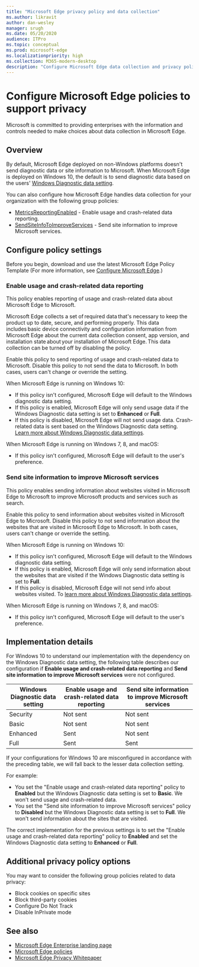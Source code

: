 ```yaml
---
title: "Microsoft Edge privacy policy and data collection"
ms.author: likravit
author: dan-wesley
manager: srugh
ms.date: 05/20/2020
audience: ITPro
ms.topic: conceptual
ms.prod: microsoft-edge
ms.localizationpriority: high
ms.collection: M365-modern-desktop
description: "Configure Microsoft Edge data collection and privacy policy"
---
```


# Configure Microsoft Edge policies to support privacy

Microsoft is committed to providing enterprises with the information and controls needed to make choices about data collection in Microsoft Edge.

## Overview

By default, Microsoft Edge deployed on non-Windows platforms doesn't send diagnostic data or site information to Microsoft. When Microsoft Edge is deployed on Windows 10, the default is to send diagnostic data based on the users' [Windows Diagnostic data setting](https://go.microsoft.com/fwlink/?linkid=2099569).

You can also configure how Microsoft Edge handles data collection for your organization with the following group policies:

- [MetricsReportingEnabled](https://docs.microsoft.com/en-us/DeployEdge/microsoft-edge-policies#metricsreportingenabled) - Enable usage and crash-related data reporting.
- [SendSiteInfoToImproveServices](https://docs.microsoft.com/en-us/DeployEdge/microsoft-edge-policies#sendsiteinfotoimproveservices) - Send site information to improve Microsoft services.

## Configure policy settings

Before you begin, download and use the latest Microsoft Edge Policy Template (For more information, see [Configure Microsoft Edge](configure-microsoft-edge.md).)

### Enable usage and crash-related data reporting

This policy enables reporting of usage and crash-related data about Microsoft Edge to Microsoft.

Microsoft Edge collects a set of required data that's necessary to keep the product up to date, secure, and performing properly. This data includes basic device connectivity and configuration information from Microsoft Edge about the current data collection consent, app version, and installation state about your installation of Microsoft Edge. This data collection can be turned off by disabling the policy.

Enable this policy to send reporting of usage and crash-related data to Microsoft. Disable this policy to not send the data to Microsoft. In both cases, users can't change or override the setting.

When Microsoft Edge is running on Windows 10:

- If this policy isn't configured, Microsoft Edge will default to the Windows diagnostic data setting.
- If this policy is enabled, Microsoft Edge will only send usage data if the Windows Diagnostic data setting is set to **Enhanced** or **Full**.
- If this policy is disabled, Microsoft Edge will not send usage data. Crash-related data is sent based on the Windows Diagnostic data setting. [Learn more about Windows Diagnostic data settings](https://go.microsoft.com/fwlink/?linkid=2099569).

When Microsoft Edge is running on Windows 7, 8, and macOS:

- If this policy isn't configured, Microsoft Edge will default to the user's preference.

### Send site information to improve Microsoft services

This policy enables sending information about websites visited in Microsoft Edge to Microsoft to improve Microsoft products and services such as search.

Enable this policy to send information about websites visited in Microsoft Edge to Microsoft. Disable this policy to not send information about the websites that are visited in Microsoft Edge to Microsoft. In both cases, users can't change or override the setting.

When Microsoft Edge is running on Windows 10:

- If this policy isn't configured, Microsoft Edge will default to the Windows diagnostic data setting.
- If this policy is enabled, Microsoft Edge will only send information about the websites that are visited if the Windows Diagnostic data setting is set to **Full**.
- If this policy is disabled, Microsoft Edge will not send info about websites visited. To [learn more about Windows Diagnostic data settings](https://go.microsoft.com/fwlink/?linkid=2099569).

When Microsoft Edge is running on Windows 7, 8, and macOS:

- If this policy isn't configured, Microsoft Edge will default to the user's preference.

## Implementation details

For Windows 10 to understand our implementation with the dependency on the Windows Diagnostic data setting, the following table describes our configuration if **Enable usage and crash-related data reporting** and **Send site information to improve Microsoft services** were not configured.

| Windows Diagnostic data setting | Enable usage and crash-related data reporting | Send site information to improve Microsoft services |
|---------------------------------|-----------------------------------------------|-----------------------------------------------------|
| Security                        | Not sent                                      | Not sent                                            |
| Basic                           | Not sent                                      | Not sent                                            |
| Enhanced                        | Sent                                          | Not sent                                            |
| Full                            | Sent                                          | Sent                                                |

If your configurations for Windows 10 are misconfigured in accordance with the preceding table, we will fall back to the lesser data collection setting.

For example:

- You set the "Enable usage and crash-related data reporting" policy to **Enabled** but the Windows Diagnostic data setting is set to **Basic**. We won't send usage and crash-related data.
- You set the "Send site information to improve Microsoft services" policy to **Disabled** but the Windows Diagnostic data setting is set to **Full**. We won't send information about the sites that are visited.

The correct implementation for the previous settings is to set the "Enable usage and crash-related data reporting" policy to **Enabled** and set the Windows Diagnostic data setting to **Enhanced** or **Full**.

## Additional privacy policy options

You may want to consider the following group policies related to data privacy:

- Block cookies on specific sites
- Block third-party cookies
- Configure Do Not Track
- Disable InPrivate mode

## See also

- [Microsoft Edge Enterprise landing page](https://aka.ms/EdgeEnterprise)
- [Microsoft Edge policies](microsoft-edge-policies.md)
- [Microsoft Edge Privacy Whitepaper](https://docs.microsoft.com/microsoft-edge/privacy-whitepaper)
